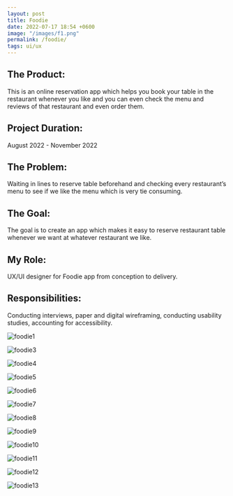 ```yaml
---
layout: post
title: Foodie
date: 2022-07-17 18:54 +0600
image: "/images/f1.png"
permalink: /foodie/
tags: ui/ux
---
```


## The Product:

This is an online reservation app which helps you book your table in the restaurant whenever you like and you can even check the menu and reviews of that restaurant and even order them.

## Project Duration:

August 2022 - November 2022

## The Problem:

Waiting in lines to reserve table beforehand and checking every restaurant’s menu to see if we like the menu which is very tie consuming.

## The Goal:

The goal is to create an app which makes it easy to reserve restaurant table whenever we want at whatever restaurant we like.

## My Role:

UX/UI designer for Foodie app from conception to delivery.

## Responsibilities:

Conducting interviews, paper and digital wireframing, conducting usability studies, accounting for accessibility.

![foodie1](../images/foodie/f1.png)


![foodie3](../images/foodie/f3.png)

![foodie4](../images/foodie/f4.png)

![foodie5](../images/foodie/f5.png)

![foodie6](../images/foodie/f6.png)

![foodie7](../images/foodie/f7.png)

![foodie8](../images/foodie/f8.png)

![foodie9](../images/foodie/f9.png)

![foodie10](../images/foodie/f10.png)

![foodie11](../images/foodie/f11.png)

![foodie12](../images/f.png)

![foodie13](../images/foodie/f13.png)


